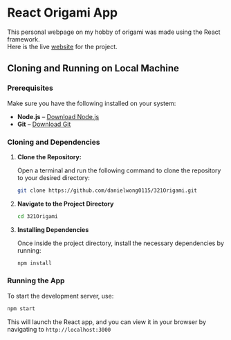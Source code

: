 # React Origami App

This personal webpage on my hobby of origami was made using the React framework.  
Here is the live [website](https://321-origami.vercel.app/) for the project.

## Cloning and Running on Local Machine

### Prerequisites

Make sure you have the following installed on your system:
- **Node.js** – [Download Node.js](https://nodejs.org/)
- **Git** – [Download Git](https://git-scm.com/)

### Cloning and Dependencies

1. **Clone the Repository:**

   Open a terminal and run the following command to clone the repository to your desired directory:
   ```bash
   git clone https://github.com/danielwong0115/321Origami.git

2. **Navigate to the Project Directory**
   
   ```bash
   cd 321Origami

3. **Installing Dependencies**

   Once inside the project directory, install the necessary dependencies by running:
   ```bash
   npm install

### Running the App
   To start the development server, use:
   ```bash
   npm start
   ```
   This will launch the React app, and you can view it in your browser by navigating to ```http://localhost:3000```
   
